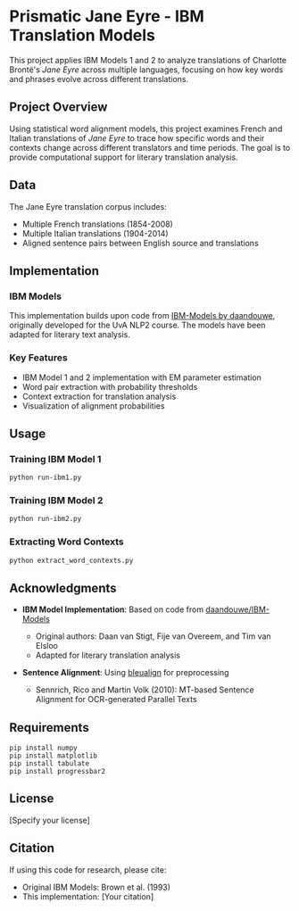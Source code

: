 # Prismatic Jane Eyre - IBM Translation Models

This project applies IBM Models 1 and 2 to analyze translations of Charlotte Brontë's *Jane Eyre* across multiple languages, focusing on how key words and phrases evolve across different translations.

## Project Overview

Using statistical word alignment models, this project examines French and Italian translations of *Jane Eyre* to trace how specific words and their contexts change across different translators and time periods. The goal is to provide computational support for literary translation analysis.

## Data

The Jane Eyre translation corpus includes:
- Multiple French translations (1854-2008)
- Multiple Italian translations (1904-2014)
- Aligned sentence pairs between English source and translations

## Implementation

### IBM Models
This implementation builds upon code from [IBM-Models by daandouwe](https://github.com/daandouwe/IBM-Models), originally developed for the UvA NLP2 course. The models have been adapted for literary text analysis.

### Key Features
- IBM Model 1 and 2 implementation with EM parameter estimation
- Word pair extraction with probability thresholds
- Context extraction for translation analysis
- Visualization of alignment probabilities

## Usage

### Training IBM Model 1
```bash
python run-ibm1.py
```

### Training IBM Model 2 
```bash
python run-ibm2.py
```

### Extracting Word Contexts
```bash
python extract_word_contexts.py
```

## Acknowledgments

- **IBM Model Implementation**: Based on code from [daandouwe/IBM-Models](https://github.com/daandouwe/IBM-Models)
  - Original authors: Daan van Stigt, Fije van Overeem, and Tim van Elsloo
  - Adapted for literary translation analysis
  
- **Sentence Alignment**: Using [bleualign](https://github.com/rsennrich/Bleualign) for preprocessing
  - Sennrich, Rico and Martin Volk (2010): MT-based Sentence Alignment for OCR-generated Parallel Texts

## Requirements
```
pip install numpy
pip install matplotlib
pip install tabulate
pip install progressbar2
```

## License
[Specify your license]

## Citation
If using this code for research, please cite:
- Original IBM Models: Brown et al. (1993)
- This implementation: [Your citation]